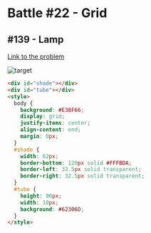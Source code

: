 # Battle #22 - Grid

## #139 - Lamp

[Link to the problem](https://cssbattle.dev/play/139)

![target](https://cssbattle.dev/targets/139.png)

```html
<div id="shade"></div>
<div id="tube"></div>
<style>
  body {
    background: #E38F66;
    display: grid;
    justify-items: center;
    align-content: end;
    margin: 0px;
  }
  #shade {
    width: 62px;
    border-bottom: 120px solid #FFFBDA;
    border-left: 32.5px solid transparent;
    border-right: 32.5px solid transparent;
  }
  #tube {
    height: 90px;
    width: 10px;
    background: #62306D;
  }
</style>
```
